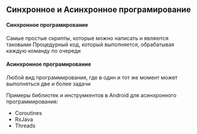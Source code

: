 ## Синхронное и Асинхронное програмирование

#### Синхронное програмирование

Самые простые скрипты, которые можно написать и являются таковыми 
Процедурный код, который выполняется, обрабатывая каждую команду по очереди

#### Асинхронное програмирование

Любой вид программирования, где в один и тот же момент может выполняться две и более задачи

Примеры библиотек и инструмкентов в Android для асинхронного программирования:
- Coroutines
- RxJava
- Threads
